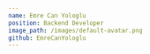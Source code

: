 ```yaml
---
name: Emre Can Yologlu
position: Backend Developer
image_path: /images/default-avatar.png
github: EmreCanYologlu
---
```

